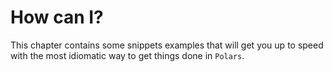 # How can I?

This chapter contains some snippets examples that will get you up to speed with the most
idiomatic way to get things done in `Polars`.
